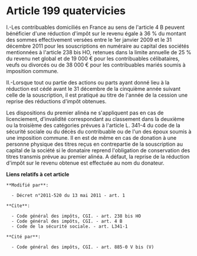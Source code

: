 # Article 199 quatervicies

I.-Les contribuables domiciliés en France au sens de l'article 4 B peuvent bénéficier d'une réduction d'impôt sur le revenu
égale à 36 % du montant des sommes effectivement versées entre le 1er janvier 2009 et le 31 décembre 2011 pour les
souscriptions en numéraire au capital des sociétés mentionnées à l'article 238 bis HO, retenues dans la limite annuelle de 25
% du revenu net global et de 19 000 € pour les contribuables célibataires, veufs ou divorcés ou de 38 000 € pour les
contribuables mariés soumis à imposition commune. 

II.-Lorsque tout ou partie des actions ou parts ayant donné lieu à la réduction est cédé avant le 31 décembre de la cinquième
année suivant celle de la souscription, il est pratiqué au titre de l'année de la cession une reprise des réductions d'impôt
obtenues. 

Les dispositions du premier alinéa ne s'appliquent pas en cas de licenciement, d'invalidité correspondant au classement dans
la deuxième ou la troisième des catégories prévues à l'article L. 341-4 du code de la sécurité sociale ou du décès du
contribuable ou de l'un des époux soumis à une imposition commune. Il en est de même en cas de donation à une personne
physique des titres reçus en contrepartie de la souscription au capital de la société si le donataire reprend l'obligation de
conservation des titres transmis prévue au premier alinéa. A défaut, la reprise de la réduction d'impôt sur le revenu obtenue
est effectuée au nom du donateur.

**Liens relatifs à cet article**

	**Modifié par**:

	  - Décret n°2011-520 du 13 mai 2011 - art. 1

	**Cite**:

	  - Code général des impôts, CGI. - art. 238 bis HO
	  - Code général des impôts, CGI. - art. 4 B
	  - Code de la sécurité sociale. - art. L341-1

	**Cité par**:

	  - Code général des impôts, CGI. - art. 885-0 V bis (V)

